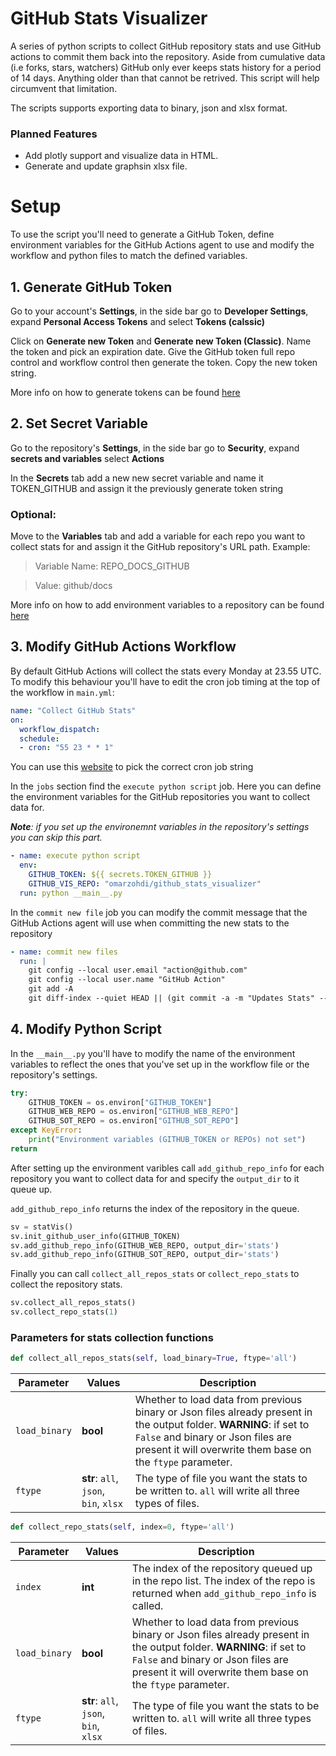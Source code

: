 
# GitHub Stats Visualizer 

A series of python scripts to collect GitHub repository stats and use GitHub actions to commit them back into the repository. Aside from cumulative data (i.e forks, stars, watchers) GitHub only ever keeps stats history for a period of 14 days. Anything older than that cannot be retrived. This script will help circumvent that limitation.

The scripts supports exporting data to binary, json and xlsx format. 

### Planned Features

- Add plotly support and visualize data in HTML.
- Generate and update graphsin xlsx file. 

# Setup

To use the script you'll need to generate a GitHub Token, define environment variables for the GitHub Actions agent to use and modify the workflow and python files to match the defined variables.

## 1. Generate GitHub Token

Go to your account's **Settings**, in the side bar go to **Developer Settings**, expand **Personal Access Tokens** and select **Tokens (calssic)**

Click on **Generate new Token** and **Generate new Token (Classic)**. Name the token and pick an expiration date. Give the GitHub token full repo control and workflow control then generate the token. Copy the new token string.

More info on how to generate tokens can be found [here](https://docs.github.com/en/enterprise-server@3.4/authentication/keeping-your-account-and-data-secure/creating-a-personal-access-token)  

## 2. Set Secret Variable

Go to the repository's **Settings**, in the side bar go to **Security**, expand **secrets and variables** select **Actions**

In the **Secrets** tab add a new new secret variable and name it TOKEN_GITHUB and assign it the previously generate token string

### Optional:

Move to the **Variables** tab and add a variable for each repo you want to collect stats for and assign it the GitHub repository's URL path.
Example:
 
 >Variable Name: REPO_DOCS_GITHUB
 
 >Value: github/docs

More info on how to add environment variables to a repository can be found [here](https://docs.github.com/en/actions/learn-github-actions/variables#creating-configuration-variables-for-a-repository)

## 3. Modify GitHub Actions Workflow 

By default GitHub Actions will collect the stats every Monday at 23.55 UTC. To modify this behaviour you'll have to edit the cron job timing at the top of the workflow in ```main.yml```:

```yml
name: "Collect GitHub Stats"
on:
  workflow_dispatch:
  schedule:
  - cron: "55 23 * * 1"
```

You can use this [website](https://crontab.guru/) to pick the correct cron job string

In the ```jobs``` section find the ```execute python script``` job. Here you can define the environment variables for the GitHub repositories you want to collect data for. 

***Note**: if you set up the environemnt variables in the repository's settings you can skip this part.* 

```yml
- name: execute python script
  env:
    GITHUB_TOKEN: ${{ secrets.TOKEN_GITHUB }}
    GITHUB_VIS_REPO: "omarzohdi/github_stats_visualizer"
  run: python __main__.py
```

In the ```commit new file``` job you can modify the commit message that the GitHub Actions agent will use when committing the new stats to the repository

```yml
- name: commit new files
  run: |
    git config --local user.email "action@github.com"
    git config --local user.name "GitHub Action"
    git add -A
    git diff-index --quiet HEAD || (git commit -a -m "Updates Stats" --allow-empty)
```

## 4. Modify Python Script

In the ```__main__.py``` you'll have to modify the name of the environment variables to reflect the ones that you've set up in the workflow file or the repository's settings.

```python
try:
	GITHUB_TOKEN = os.environ["GITHUB_TOKEN"]
	GITHUB_WEB_REPO = os.environ["GITHUB_WEB_REPO"]
	GITHUB_SOT_REPO = os.environ["GITHUB_SOT_REPO"]
except KeyError:
	print("Environment variables (GITHUB_TOKEN or REPOs) not set")
return
```

After setting up the environment varibles call ```add_github_repo_info``` for each repository you want to collect data for and specify the ```output_dir``` to it queue up. 

```add_github_repo_info``` returns the index of the repository in the queue.

```python
sv = statVis()
sv.init_github_user_info(GITHUB_TOKEN)
sv.add_github_repo_info(GITHUB_WEB_REPO, output_dir='stats')
sv.add_github_repo_info(GITHUB_SOT_REPO, output_dir='stats')
```

Finally you can call ```collect_all_repos_stats``` or ```collect_repo_stats``` to collect the repository stats.

```python
sv.collect_all_repos_stats()
sv.collect_repo_stats(1)
```

### Parameters for stats collection functions 

```python
def collect_all_repos_stats(self, load_binary=True, ftype='all')
```
|Parameter | Values | Description|
|---|---|---|
| ```load_binary``` |**bool**| Whether to load data from previous binary or Json files already present in the output folder. **WARNING**: if set to ```False``` and binary or Json files are present it will overwrite them base on the ```ftype``` parameter.|
| ```ftype``` | **str**: ```all```, ```json```, ```bin```, ```xlsx``` | The type of file you want the stats to be written to. ```all``` will write all three types of files. |

```python
def collect_repo_stats(self, index=0, ftype='all')
```

|Parameter | Values | Description|
|---|---|---|
|```index```| **int** |The index of the repository queued up in the repo list. The index of the repo is returned when ```add_github_repo_info``` is called. |
|```load_binary```| **bool**| Whether to load data from previous binary or Json files already present in the output folder. **WARNING**: if set to ```False``` and binary or Json files are present it will overwrite them base on the ```ftype``` parameter.|
| ```ftype``` | **str**: ```all```, ```json```, ```bin```, ```xlsx``` | The type of file you want the stats to be written to. ```all``` will write all three types of files. |
